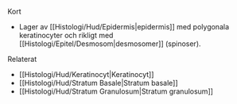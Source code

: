 Kort
- Lager av [[Histologi/Hud/Epidermis|epidermis]] med polygonala keratinocyter och rikligt med [[Histologi/Epitel/Desmosom|desmosomer]] (spinoser).

Relaterat
- [[Histologi/Hud/Keratinocyt|Keratinocyt]]
- [[Histologi/Hud/Stratum Basale|Stratum basale]]
- [[Histologi/Hud/Stratum Granulosum|Stratum granulosum]]

